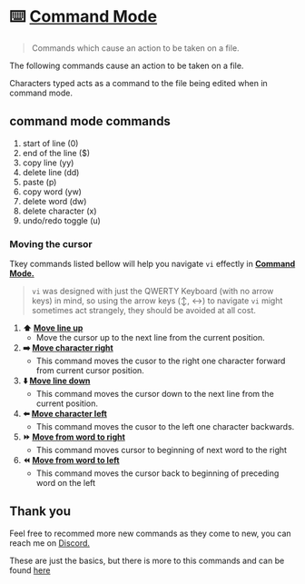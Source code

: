 # :keyboard: [Command Mode](vi/command-mode/README.md)
> Commands which cause an action to be taken on a file.

The following commands cause an action to be taken on a file.

Characters typed acts as a command to the file being edited when in command mode.

## command mode commands
1. start of line (0)
1. end of the line ($)
1. copy line (yy)
1. delete line (dd)
1. paste (p)
1. copy word (yw)
1. delete word (dw)
1. delete character (x)
1. undo/redo toggle (u)

### Moving the cursor
Tkey commands listed bellow will help you navigate `vi` effectly in **[Command Mode.](/vi/command-mode/README.md)**
> `vi` was designed with just the QWERTY Keyboard (with no arrow keys) in mind, so using the arrow keys (:arrow_up_down:, :left_right_arrow:) to navigate `vi` might sometimes act strangely, they should be avoided at all cost.

1. **:arrow_up: [Move line up](/vi/command-mode/move_line-up)**
    - Move the cursor up to the next line from the current position.
1. **:arrow_right: [Move character right](/vi/command-mode/move_char-right)**
    - This command moves the cusor to the right one character forward from current cursor position.
1. **:arrow_down: [Move line down](/vi/command-mode/move_line-down)**
    - This command moves the cursor down to the next line from the current position.
1. **:arrow_left: [Move character left](/vi/command-mode/move_char-left)**
    - This command moves the cusor to the left one character backwards.
1. **:fast_forward: [Move from word to right](/vi/command-mode/move_word-right)**
    - This command moves cursor to beginning of next word to the right
1. **:rewind: [Move from word to left](/vi/command-mode/move_word-left)**
    - This command moves the cursor back to beginning of preceding word on the left

## Thank you
Feel free to recommed more new commands as they come to new, you can reach me on [Discord.](https://discord.com/users/982980024950997073)

These are just the basics, but there is more to this commands and can be found [here](https://www.cs.colostate.edu/helpdocs/vi.html)